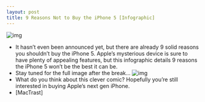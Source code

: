 ```yaml
---
layout: post
title: 9 Reasons Not to Buy the iPhone 5 [Infographic]
---
```

![img](http://media.idownloadblog.com/wp-content/uploads/2011/03/9-Reasons-Not-to-Buy-the-iPhone-Preview.png)
* It hasn’t even been announced yet, but there are already 9 solid reasons you shouldn’t buy the iPhone 5. Apple’s mysterious device is sure to have plenty of appealing features, but this infographic details 9 reasons the iPhone 5 won’t be the best it can be.
* Stay tuned for the full image after the break…
![img](http://media.idownloadblog.com/wp-content/uploads/2011/03/9-Reasons-Not-To-Buy-An-iPhone-5.png)
* What do you think about this clever comic? Hopefully you’re still interested in buying Apple’s next gen iPhone.
* [MacTrast]


